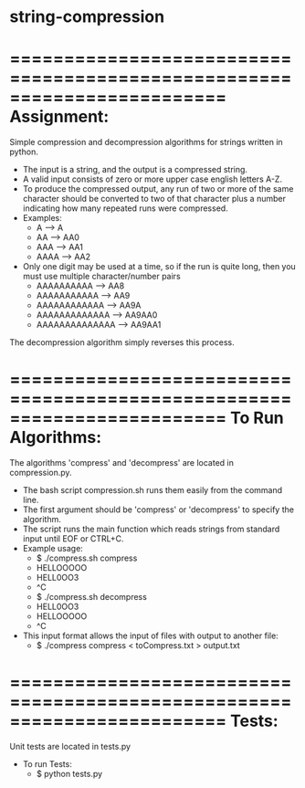 string-compression
==================
========================================================================
Assignment:
========================================================================

Simple compression and decompression algorithms for strings written in python.
- The input is a string, and the output is a compressed string.
- A valid input consists of zero or more upper case english letters A-Z.
- To produce the compressed output, any run of two or more of the same character should be converted to two of that character plus a number indicating how many repeated runs were compressed. 
- Examples:
    - A --> A
    - AA --> AA0
    - AAA --> AA1
    - AAAA --> AA2
- Only one digit may be used at a time, so if the run is quite long, then you must use multiple character/number pairs
    - AAAAAAAAAA --> AA8
    - AAAAAAAAAAA --> AA9
    - AAAAAAAAAAAA --> AA9A
    - AAAAAAAAAAAAA --> AA9AA0
    - AAAAAAAAAAAAAA --> AA9AA1

The decompression algorithm simply reverses this process.

========================================================================
To Run Algorithms:
========================================================================
The algorithms 'compress' and 'decompress' are located in compression.py.
- The bash script compression.sh runs them easily from the command line.  
- The first argument should be 'compress' or 'decompress' to specify the algorithm.
- The script runs the main function which reads strings from standard input until EOF or CTRL+C.
- Example usage:
	- $ ./compress.sh compress
	- 	HELLOOOOO
	- 	HELL0OO3
	- 	^C
	- $ ./compress.sh decompress
	- 	HELL0OO3
	- 	HELLOOOOO
	- 	^C
- This input format allows the input of files with output to another file:
	- $ ./compress compress < toCompress.txt > output.txt

========================================================================
Tests:
========================================================================
Unit tests are located in tests.py
- To run Tests:
	- $ python tests.py




